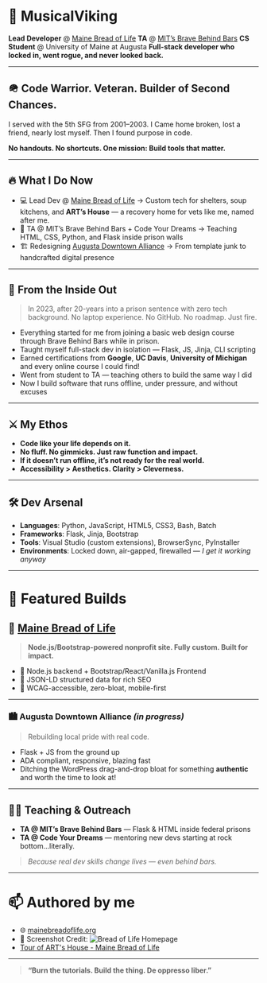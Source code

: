 ﻿# 👋 MusicalViking

**Lead Developer** @ [Maine Bread of Life](https://mainebreadoflife.org)
**TA** @ [MIT’s Brave Behind Bars](https://bravebehindbars.org)
**CS Student** @ University of Maine at Augusta
**Full-stack developer who locked in, went rogue, and never looked back.**

---

## 🪖 Code Warrior. Veteran. Builder of Second Chances.

I served with the 5th SFG from 2001–2003.
I Came home broken, lost a friend, nearly lost myself.
Then I found purpose in code.

**No handouts. No shortcuts. One mission: Build tools that matter.**

---

## 🔥 What I Do Now

- 💻 Lead Dev @ [Maine Bread of Life](https://mainebreadoflife.org)
  → Custom tech for shelters, soup kitchens, and **ART’s House** — a recovery home for vets like me, named after me.
- 🧠 TA @ MIT’s Brave Behind Bars + Code Your Dreams
  → Teaching HTML, CSS, Python, and Flask inside prison walls
- 🏗 Redesigning [Augusta Downtown Alliance](https://augustadowntownalliance.org)
  → From template junk to handcrafted digital presence

---

## 🧠 From the Inside Out

> In 2023, after 20-years into a prison sentence with zero tech background.
> No laptop experience. No GitHub. No roadmap. Just fire.

- Everything started for me from joining a basic web design course through Brave Behind Bars while in prison.
- Taught myself full-stack dev in isolation — Flask, JS, Jinja, CLI scripting
- Earned certifications from **Google**, **UC Davis**, **University of Michigan** and every online course I could find!
- Went from student to TA — teaching others to build the same way I did
- Now I build software that runs offline, under pressure, and without excuses

---

## ⚔️ My Ethos

- **Code like your life depends on it.**
- **No fluff. No gimmicks. Just raw function and impact.**
- **If it doesn’t run offline, it’s not ready for the real world.**
- **Accessibility > Aesthetics. Clarity > Cleverness.**

---

## 🛠 Dev Arsenal

- **Languages**: Python, JavaScript, HTML5, CSS3, Bash, Batch
- **Frameworks**: Flask, Jinja, Bootstrap
- **Tools**: Visual Studio (custom extensions), BrowserSync, PyInstaller
- **Environments**: Locked down, air-gapped, firewalled — *I get it working anyway*

---

# 💼 Featured Builds

## 🥖 [Maine Bread of Life](https://mainebreadoflife.org)

> **Node.js/Bootstrap-powered nonprofit site. Fully custom. Built for impact.**

- 🔧 Node.js backend + Bootstrap/React/Vanilla.js Frontend
- 🦾 JSON-LD structured data for rich SEO
- 🧭 WCAG-accessible, zero-bloat, mobile-first

---

### 🏙 Augusta Downtown Alliance *(in progress)*

> Rebuilding local pride with real code.

- Flask + JS from the ground up
- ADA compliant, responsive, blazing fast
- Ditching the WordPress drag-and-drop bloat for something **authentic** and
  worth the time to look at!

---

## 🧑‍🏫 Teaching & Outreach

- **TA @ MIT’s Brave Behind Bars** — Flask & HTML inside federal prisons
- **TA @ Code Your Dreams** — mentoring new devs starting at rock bottom...literally.

> *Because real dev skills change lives — even behind bars.*

---

# 📫 Authored by me

- 🌐 [mainebreadoflife.org](https://mainebreadoflife.org)
- 📸 Screenshot Credit: ![Bread of Life Homepage](images/maineBreadOfLife.png)
- [Tour of ART's House - Maine Bread of Life](https://www.youtube.com/watch?v=DNcIMS_XcEY&t=2s)

---

> **“Burn the tutorials. Build the thing. De oppresso liber.”**